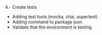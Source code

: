 4.- Create tests
* Adding test tools (mocka, chai, supertest)
* Adding command to package json
* Validate that the environment is testing

